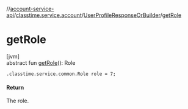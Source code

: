 //[account-service-api](../../../index.md)/[classtime.service.account](../index.md)/[UserProfileResponseOrBuilder](index.md)/[getRole](get-role.md)

# getRole

[jvm]\
abstract fun [getRole](get-role.md)(): Role

`.classtime.service.common.Role role = 7;`

#### Return

The role.
